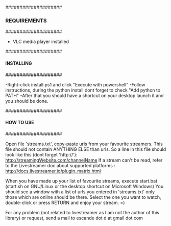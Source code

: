 ####################
### REQUIREMENTS ###
####################

- VLC media player installed

####################
#### INSTALLING ####
####################

-Right-click install.ps1 and click "Execute with powershell"
-Follow instructions, during the python install dont forget to check "Add python to PATH"
-After that you should have a shortcut on your desktop launch it and you should be done.

####################
#### HOW TO USE ####
####################

Open file 'streams.txt', copy-paste urls from your favourite streamers. This file should not contain ANYTHING ELSE than urls.
So a line in this file should look like this (dont forget 'http://'): http://streamingWebsite.com/channelName
If a stream can't be read, refer to the Livestreamer doc about supported platforms : 
						http://docs.livestreamer.io/plugin_matrix.html

When you have made up your list of favourite streams, execute start.bat (start.sh on GNU/Linux or the desktop shortcut on Microsoft Windows)
You should see a window with a list of urls you entered in 'streams.txt' only those which are online should be there.
Select the one you want to watch, double-click or press RETURN and enjoy your stream. =)


For any problem (not related to livestreamer as I am not the author of this library) or request, send a mail to
escande dot d at gmail dot com

